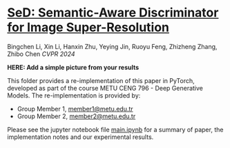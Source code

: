 # [SeD: Semantic-Aware Discriminator for Image Super-Resolution](https://arxiv.org/pdf/2402.19387)

Bingchen Li, Xin Li, Hanxin Zhu, Yeying Jin, Ruoyu Feng, Zhizheng Zhang, Zhibo Chen
*CVPR 2024*

**HERE: Add a simple picture from your results**

This folder provides a re-implementation of this paper in PyTorch, developed as part of the course METU CENG 796 - Deep Generative Models. The re-implementation is provided by:
* Group Member 1, member1@metu.edu.tr 
* Group Member 2, member2@metu.edu.tr

Please see the jupyter notebook file [main.ipynb](main.ipynb) for a summary of paper, the implementation notes and our experimental results.

